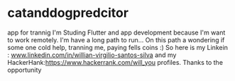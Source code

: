 # catanddogpredcitor
app for trannig
I'm Studing Flutter and app development because I'm want to work remotely.
I'm have a long path to run...
On this path a wondering if some one cold help, tranning me, paying fells coins :)
So here is my Linkein : www.linkedin.com/in/willian-virgilio-santos-silva
and my HackerHank:https://www.hackerrank.com/will_you
profiles.
Thanks to the opportunity
